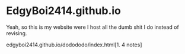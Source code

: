 # EdgyBoi2414.github.io
Yeah, so this is my website were I host all the dumb shit I do instead of revising.

edgyboi2414.github.io/dodododo/index.html[1. 4 notes]
